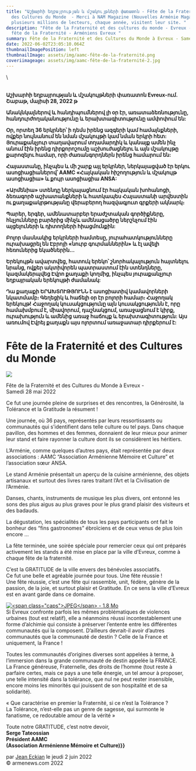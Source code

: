 ```yaml
---
title: "Աշխարհի եղբայրության և մշակույթների փառատոն - Fête de la Fraternité et
  des Cultures du Monde  - Merci à NAM Magazine (Nouvelles Arménie Magazine) où
  plusieurs millions de lecteurs, chaque année, visitent leur site. "
description: "Fête de la Fraternité et des cultures du monde - Evreux - Evreux
  fête de la Fraternité - Arméniens Evreux "
summary: Fête de la Fraternité et des Cultures du Monde à Evreux - Samedi 28 mai 2022
date: 2022-06-02T23:05:10.064Z
thumbnailImagePosition: left
thumbnailImage: assets/img/aamc-fête-de-la-fraternité.png
coveriimageage: assets/img/aamc-fête-de-la-fraternité-2.jpg
---
```

<!--StartFragment-->\
\
**Աշխարհի եղբայրության և մշակույթների փառատոն Evreux-ում.
Շաբաթ, մայիսի 28, 2022 թ**

**Անակնկալներով և հանդիպումներով լի օր էր, առատաձեռնությունը, հանդուրժողականությունը և երախտագիտությունը ամփոփում են:**

**Օր, որտեղ 36 երկրներ՝ ի դեմս իրենց ազգերի կամ համայնքների, ովքեր նույնանում են նման մշակույթի կամ նման երկրի հետ: Յուրաքանչյուր տաղավարում տղամարդիկ և կանայք ամեն ինչ անում էին իրենց դիրքորոշումը աշխուժացնելու և այն մշակույթը քարոզելու համար, որի ժառանգորդներն իրենց համարում են:**

**Հայաստանը, ինչպես և մի շարք այլ երկրներ, ներկայացված էր երկու ասոցիացիաներով՝ AAMC «Հայկական հիշողություն և մշակույթ ասոցիացիա» և քույր ասոցիացիա ANSA:**

**«Արմենիա» ստենդը ներկայացնում էր հայկական խոհանոցի, ձեռագործ աշխատանքների և հատկապես Հայաստանի արվեստին ու քաղաքակրթությանը վերաբերող հազվագյուտ գրքերի ակնարկ։**

**Պարեր, երգեր, ամենատարբեր երաժշտական ​​գործիքները, հնչյունները բարձրից մինչև ամենացածրը ներշնչում էին այցելուների և դիտողների հիացմունքին:**

**Բոլոր մասնակից երկրների համտեսը, յուրահատկությունները ուրախացրել են Էբրոյի «նուրբ գուրմաններին» և էլ ավելի հեռուներից եկածներին...**

**Երեկույթն ավարտվեց, հատուկ երեկո՝ շնորհակալություն հայտնելու նրանց, ովքեր ակտիվորեն պատրաստում էին ստենդները, կազմակերպվեց Էվրո քաղաքի կողմից, ինչպես յուրաքանչյուր եղբայրական երեկույթի ժամանակ:**

**Դա քաղաքի ԵՐԱԽՏՈՒԹՅՈՒՆՆ է ասոցիատիվ կամավորների նկատմամբ։
Գեղեցիկ և հաճելի օր էր բոլորի համար։ Հաջողակ երեկույթ!
Հաջողակ կուսակցությունը այն կուսակցությունն է, որը համախմբում է, միավորում, դաշնակցում, առաջացնում է կիրք, ուրախություն և ամենից առաջ հաճույք և երախտագիտություն: Այս առումով Էվրեյ քաղաքն այս ոլորտում առաջատար դիրքերում է:**

# Fête de la Fraternité et des Cultures du Monde

![](https://armenews.com/IMG/arton93153.png)

Fête de la Fraternité et des Cultures du Monde à Evreux -\
Samedi 28 mai 2022

Ce fut une journée pleine de surprises et des rencontres, la Générosité, la Tolérance et la Gratitude la résument !

Une journée, où 36 pays, représentés par leurs ressortissants ou communautés qui s’identifient dans telle culture ou tel pays. Dans chaque pavillon, des hommes et des femmes, donnaient de leur mieux pour animer leur stand et faire rayonner la culture dont ils se considèrent les héritiers.

L’Arménie, comme quelques d’autres pays, était représentée par deux associations : AAMC “Association Arménienne Mémoire et Culture” et l’association sœur ANSA.

Le stand Arménie présentait un aperçu de la cuisine arménienne, des objets artisanaux et surtout des livres rares traitant l’Art et la Civilisation de l’Arménie.

Danses, chants, instruments de musique les plus divers, ont entonné les sons des plus aigus au plus graves pour le plus grand plaisir des visiteurs et des badauds.

La dégustation, les spécialités de tous les pays participants ont fait le bonheur des “fins gastronomes” ébroïciens et de ceux venus de plus loin encore …

La fête terminée, une soirée spéciale pour remercier ceux qui ont préparés activement les stands a été mise en place par la ville d’Evreux, comme à chaque fête de la fraternité.

C’est la GRATITUDE de la ville envers des bénévoles associatifs.\
Ce fut une belle et agréable journée pour tous. Une fête réussie !\
Une fête réussie, c’est une fête qui rassemble, unit, fédère, génère de la passion, de la joie, et surtout plaisir et Gratitude. En ce sens la ville d’Evreux est en avant garde dans ce domaine.

[![\<span class="caps">JPEG\</span> - 1.8 Mo](https://armenews.com/local/cache-vignettes/L670xH347/285621613_10225483107216973_6004121894225878362_n-7c39e.jpg?1654120124)](https://armenews.com/IMG/jpg/285621613_10225483107216973_6004121894225878362_n.jpg "jpg/285621613_10225483107216973_6004121894225878362_n.jpg")\
Si Evreux confronte parfois les mêmes problématiques de violences urbaines (tout est relatif), elle a néanmoins réussi incontestablement une forme d’alchimie qui consiste à préserver l’entente entre les différentes communautés qui la composent. D’ailleurs devrait-il avoir d’autres communautés que la communauté de destin ? Celle de la France et uniquement, la France !

Toutes les communautés d’origines diverses sont appelées à terme, à l’immersion dans la grande communauté de destin appelée la FRANCE.\
La France généreuse, Fraternelle, des droits de l’homme (tout reste à parfaire certes, mais ce pays a une telle énergie, un tel amour à proposer, une telle intensité dans la tolérance, que nul ne peut rester insensible, encore moins les minorités qui jouissent de son hospitalité et de sa solidarité).

« Que caractérise en premier la Fraternité, si ce n’est la Tolérance ?\
La Tolérance, n’est-elle pas un genre de sagesse, qui surmonte le fanatisme, ce redoutable amour de la vérité »

Toute notre GRATITUDE, c’est notre devoir,\
**Serge Tateossian\
Président AAMC\
(Association Arménienne Mémoire et Culture)}}**

par [Jean Eckian](https://armenews.com/spip.php?page=auteur&id_auteur=34) le jeudi 2 juin 2022\
© armenews.com 2022

<!--EndFragment-->